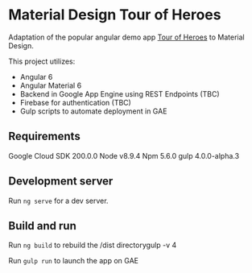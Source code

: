 
# Material Design Tour of Heroes

Adaptation of the popular angular demo app [Tour of Heroes](https://angular.io/tutorial) to Material Design.

This project utilizes:
- Angular 6
- Angular Material 6
- Backend in Google App Engine using REST Endpoints (TBC)
- Firebase for authentication (TBC)
- Gulp scripts to automate deployment in GAE

## Requirements
Google Cloud SDK 200.0.0
Node v8.9.4
Npm 5.6.0
gulp 4.0.0-alpha.3

## Development server

Run `ng serve` for a dev server.

## Build and run

Run `ng build` to rebuild the /dist directorygulp -v 4

Run `gulp run` to launch the app on GAE

